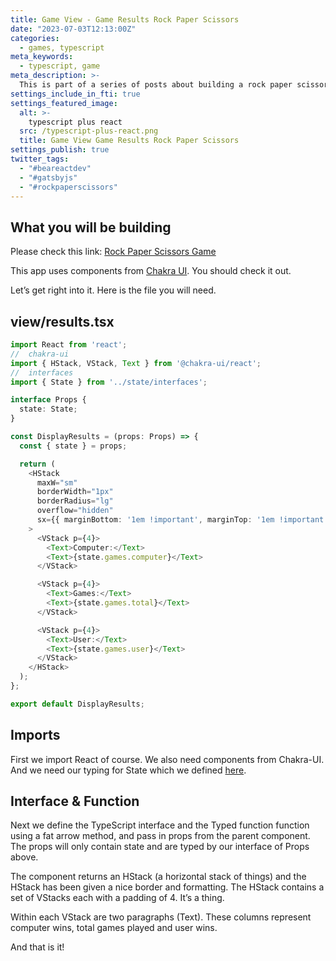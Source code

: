 ```yaml
---
title: Game View - Game Results Rock Paper Scissors
date: "2023-07-03T12:13:00Z"
categories:
  - games, typescript
meta_keywords:
  - typescript, game
meta_description: >-
  This is part of a series of posts about building a rock paper scissors game in gatsbyjs.
settings_include_in_fti: true
settings_featured_image:
  alt: >-
    typescript plus react
  src: /typescript-plus-react.png
  title: Game View Game Results Rock Paper Scissors
settings_publish: true
twitter_tags:
  - "#beareactdev"
  - "#gatsbyjs"
  - "#rockpaperscissors"
---
```


## What you will be building

Please check this link: <a href="https://beareact.dev/games/rock-paper-scissors/" target="_blank">Rock Paper Scissors Game</a>

This app uses components from <a href="https://chakra-ui.com/" rel="noopener" target="_blank">Chakra UI</a>. You should check it out.

Let’s get right into it. Here is the file you will need.

## view/results.tsx

```typescript
import React from 'react';
//  chakra-ui
import { HStack, VStack, Text } from '@chakra-ui/react';
//  interfaces
import { State } from '../state/interfaces';

interface Props {
  state: State;
}

const DisplayResults = (props: Props) => {
  const { state } = props;

  return (
    <HStack
      maxW="sm"
      borderWidth="1px"
      borderRadius="lg"
      overflow="hidden"
      sx={{ marginBottom: '1em !important', marginTop: '1em !important' }}
    >
      <VStack p={4}>
        <Text>Computer:</Text>
        <Text>{state.games.computer}</Text>
      </VStack>

      <VStack p={4}>
        <Text>Games:</Text>
        <Text>{state.games.total}</Text>
      </VStack>

      <VStack p={4}>
        <Text>User:</Text>
        <Text>{state.games.user}</Text>
      </VStack>
    </HStack>
  );
};

export default DisplayResults;
```

## Imports

First we import React of course. We also need components from Chakra-UI. And we need our typing for State which we defined <a href="https://beareact.dev/game-state-rock-paper-scissors/">here</a>.

## Interface & Function

Next we define the TypeScript interface and the Typed function function using a fat arrow method, and pass in props from the parent component. The props will only contain state and are typed by our interface of Props above.

The component returns an HStack (a horizontal stack of things) and the HStack has been given a nice border and formatting. The HStack contains a set of VStacks each with a padding of 4. It’s a thing.

Within each VStack are two paragraphs (Text). These columns represent computer wins, total games played and user wins.

And that is it!
